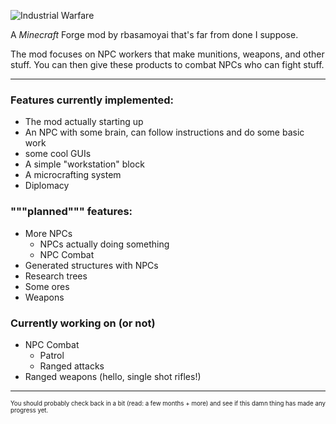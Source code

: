 ![Industrial Warfare](https://media.discordapp.net/attachments/782230627843833899/892236145763684382/image0.png "Logo, not the best ok?")
<!---
hey, if you notice that I used discord's image hosting for this, zip it, as I can't be bothered to put this somewhere else, mmkay?
will probably put it on somewhere like imgur later on but for now deal with it :trol:
--->

A *Minecraft* Forge mod by rbasamoyai that's far from done I suppose.

The mod focuses on NPC workers that make munitions, weapons, and
other stuff. You can then give these products to combat NPCs who
can fight stuff.

---

### Features currently implemented:
* The mod actually starting up
* An NPC with some brain, can follow instructions and do some basic work
* some cool GUIs
* A simple "workstation" block
* A microcrafting system
* Diplomacy

### """planned""" features:
* More NPCs
    * NPCs actually doing something
    * NPC Combat
* Generated structures with NPCs
* Research trees
* Some ores
* Weapons

### Currently working on (or not)
* NPC Combat
    * Patrol
    * Ranged attacks
* Ranged weapons (hello, single shot rifles!)

---

<sub><sup>You should probably check back in a bit (read: a few months + more) and see if this damn thing has made any progress yet.</sup></sub>
